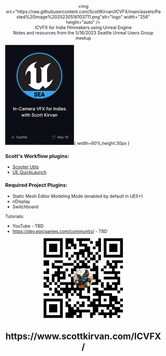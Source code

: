 <div align="center">
&lt;img src="https://raw.githubusercontent.com/ScottKirvan/ICVFX/main/assets/Pasted%20image%2020230516103711.png"alt="logo" width="256" height="auto" /><br>
ICVFX for Indie filmmakers using Unreal Engine<br>
Notes and resources from the 5/16/2023 Seattle Unreal Users Group meetup
</div> 

![Pasted image 20230516103711](assets/Pasted%20image%2020230516103711.png){ width=60%,height:30px }


###  Scott's Workflow plugins:
- [Scooter Utils](https://github.com/ScottKirvan/ScooterUtils) 
- [UE QuickLaunch](https://github.com/ScottKirvan/UE_QuickLaunch)

### Required Project Plugins:
- Static Mesh Editor Modeling Mode (enabled by default in UE5+)
- nDisplay
- Switchboard

Tutorials:
- YouTube - TBD
- https://dev.epicgames.com/community/ - TBD

<div align="center">
<img src="https://raw.githubusercontent.com/ScottKirvan/ICVFX/90ac37c04aabf84347452eeb19470db546182365/assets/colorful-qr-code.png"alt="logo" width="256" height="auto" /><br>

<h1> https://www.scottkirvan.com/ICVFX/ </h1>
</div>